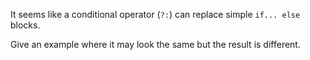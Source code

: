 It seems like a conditional operator (`?:`) can replace simple `if... else` blocks.

Give an example where it may look the same but the result is different.
